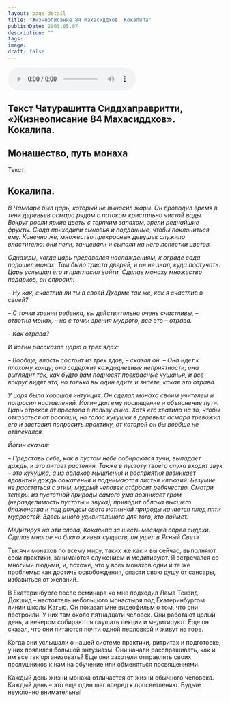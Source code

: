 ```yaml
---
layout: page-detail
title: "Жизнеописание 84 Махасиддхов. Кокалипа"
publishDate: 2003.05.07
description: ""
tags:
image:
draft: false
---
```


<audio title="2003.05.07 - Жизнеописание 84 Махасиддхов. Кокалипа.mp3" src="/upload/iblock/3aa/3aa534c244badfc2930902d5ad685f07.mp3" controls=""></audio>

## **Текст Чатурашитта Сиддхаправритти, «Жизнеописание 84 Махасиддхов». Кокалипа.**
## **Монашество, путь монаха**
 Текст:

## **Кокалипа.** 
 _В Чампаре был царь, который не выносил жары. Он проводил время в тени деревьев асмара рядом с потоком кристально чистой воды. Вокруг росли яркие цветы с терпким запахом, зрели редчайшие фрукты. Сюда приходили сыновья и подданные, чтобы поклониться ему. Конечно же, множество прекрасных девушек служило властителю: они пели, танцевали и сыпали на него лепестки цветов._ 

  
 _Однажды, когда царь предавался наслаждениям, к ограде сада подошел монах. Там было триста дверей, и он не знал, куда постучать. Царь услышал его и пригласил войти. Сделав монаху множество подарков, он спросил:_ 

  
 _– Ну как, счастлив ли ты в своей Дхарме так же, как я счастлив в своей?_ 

 _– С точки зрения ребенка, вы действительно очень счастливы, – ответил монах, – но с точки зрения мудрого, все это – отрава._ 

  
_– Как отрава?_ 

 _И йогин рассказал царю о трех ядах:_ 

 _– Вообще, власть состоит из трех ядов, – сказал он. – Она идет к плохому концу; она содержит каждодневные неприятности; она выглядит так, как будто вам подносят прекрасные кушанья, и все вокруг видят это, но только вы один едите и знаете, какая это отрава._ 

  
 _У царя была хорошая интуиция. Он сделал монаха своим учителем и попросил наставлений. Йогин дал ему посвящение и объяснение пути. Царь отрекся от престола в пользу сына. Хотя его хватило на то, чтобы отказаться от роскоши, но голос кукушки в деревьях асмара тревожил его и заставил попросить практику, от которой он бы вообще не отвлекался._ 

  
 _Йогин сказал:_ 

 _– Представь себе, как в пустом небе собираются тучи, выпадает дождь, и это питает растения. Также в пустоту твоего слуха входит звук – это кукушка, а из облаков мышления и восприятия возникает ядовитый дождь сожаления и поднимаются листья иллюзий. Безумие не расстаться с этим, мудрый человек отбросит ребячество. Смотри теперь: из пустотной природы самого ума возникает гром (неразделимость пустоты и звука), приводит облака высшего блаженства и под дождем света истинной природы качается плод пяти мудростей. Здесь много удивительного для того, кто поймет._ 

  
 _Медитируя на эти слова, Кокалипа за шесть месяцев обрел сиддхи. Сделав многое на благо живых существ, он ушел в Ясный Свет»._ 

  
 Тысячи монахов по всему миру, таких же как и вы сейчас, выполняют свои практики, занимаются служением и медитируют. Я встречался со многими людьми, и, похоже, что у всех монахов одни и те же проблемы: как достичь освобождения, спасти свою душу от сансары, избавиться от желаний.

  
 В Екатеринбурге после семинара ко мне подходил Лама Тензид Докшид – настоятель небольшого монастыря под Екатеринбургом линии школы Кагью. Он показал мне видеофильм о том, что они построили. У них там около пятнадцати человек. Они работают целый день, а вечером собираются слушать лекции и медитируют. Еще он сказал, что они питаются почти одной перловкой и живут на горе.

  
 Когда они услышали о нашей системе практики, ритритах и подготовке, у них появился большой энтузиазм. Они начали расспрашивать, как и им все так организовать? Еще они захотели отправлять своих послушников к нам на обучение или обменяться посвящениями.

  
 Каждый день жизни монаха отличается от жизни обычного человека. Каждый день – это еще один шаг вперед к просветлению. Будьте неуклонно внимательны!
  
  
